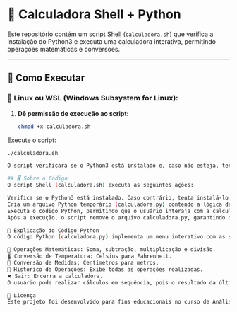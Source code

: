 # 📌 Calculadora Shell + Python  

Este repositório contém um script Shell (`calculadora.sh`) que verifica a instalação do Python3 e executa uma calculadora interativa, permitindo operações matemáticas e conversões.  

---

## 🚀 Como Executar  

### 🔹 Linux ou WSL (Windows Subsystem for Linux):  
1. **Dê permissão de execução ao script:**  
   ```bash
   chmod +x calculadora.sh

Execute o script:
```bash
./calculadora.sh

O script verificará se o Python3 está instalado e, caso não esteja, tentará instalá-lo automaticamente.

## 🖥️ Sobre o Código
O script Shell (calculadora.sh) executa as seguintes ações:

Verifica se o Python3 está instalado. Caso contrário, tenta instalá-lo.
Cria um arquivo Python temporário (calculadora.py) contendo a lógica da calculadora.
Executa o código Python, permitindo que o usuário interaja com a calculadora.
Após a execução, o script remove o arquivo calculadora.py, garantindo que o ambiente fique limpo.

🐍 Explicação do Código Python
O código Python (calculadora.py) implementa um menu interativo com as seguintes opções:

📌 Operações Matemáticas: Soma, subtração, multiplicação e divisão.
🌡️ Conversão de Temperatura: Celsius para Fahrenheit.
📏 Conversão de Medidas: Centímetros para metros.
📜 Histórico de Operações: Exibe todas as operações realizadas.
❌ Sair: Encerra a calculadora.
O usuário pode realizar cálculos em sequência, pois o resultado da última operação é salvo e pode ser reutilizado sem precisar digitá-lo novamente.

📜 Licença
Este projeto foi desenvolvido para fins educacionais no curso de Análise de Dados.